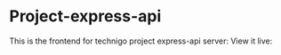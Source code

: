 # Project-express-api

This is the frontend for technigo project express-api server: 
View it live: 
